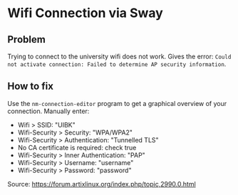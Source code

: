# Wifi Connection via Sway

## Problem
Trying to connect to the university wifi does not work.
Gives the error:
`Could not activate connection: Failed to determine AP security information`.

## How to fix
Use the `nm-connection-editor` program to get a graphical overview of your connection.
Manually enter:
 - Wifi > SSID: "UIBK"
 - Wifi-Security > Security: "WPA/WPA2"
 - Wifi-Security > Authentication: "Tunnelled TLS"
 - No CA certificate is required: check true
 - Wifi-Security > Inner Authentication: "PAP"
 - Wifi-Security > Username: "username"
 - Wifi-Security > Password: "password"

Source:
https://forum.artixlinux.org/index.php/topic,2990.0.html